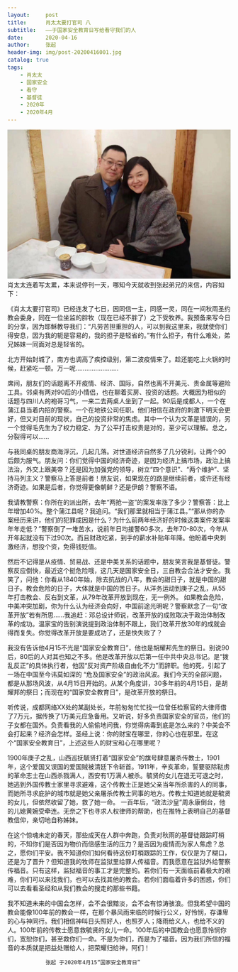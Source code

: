 ```yaml
---
layout:     post
title:      肖太太要打官司 八
subtitle:   ——于国家安全教育日写给看守我们的人
date:       2020-04-16
author:     张起
header-img: img/post-20200416001.jpg
catalog: true
tags:
    - 肖太太
    - 国家安全
    - 看守
    - 基督徒
    - 2020年
    - 2020年4月
---
```

![王怡牧师夫妇](/img/post-20200416001.jpg)
肖太太连着写太累，本来说停刊一天，哪知今天就收到张起弟兄的来信，内容如下：
    
《肖太太要打官司》已经连发了七日，因同信一主，同感一灵，同在一间秋雨圣约教会委身，同在一位坐监的胖牧（现在已经不胖了）之下受牧养。我预备来写今日的分享，因为耶稣教导我们：“凡劳苦担重担的人，可以到我这里来，我就使你们得安息，因为我的轭是容易的，我的担子是轻省的。”有什么担子，有什么难处，弟兄姊妹一同面对总是轻省的。
    
北方开始封城了，南方也调高了疾控级别，第二波疫情来了。趁还能吃上火锅的时候，赶紧吃一顿。万一呢……………………
    
席间，朋友们的话题离不开疫情、经济、国际，自然也离不开美元、贵金属等避险工具。邻桌有两对90后的小情侣，也在聊着买房、投资的话题。大概因为相似的话题与四川人的袍哥习气，一来二去两桌人坐到了一起。90后是成都人，一个在蒲江县当着内招的警察。一个在地铁公司任职。他们相信在政府的刺激下明天会更好，但又对目前的现状，自己的投资非常的焦虑。其中一个认为文革是错误的，另一个觉得毛先生为了权力稳定、为了公平打击权贵是对的，至少可以理解。总之，分裂得可以……

与我同桌的朋友商海浮沉，几起几落。对世道经济自然多了几分锐利，让两个90后颇为服气。朋友问：你们觉得中国的经济奇迹，是因为经济上搞市场，政治上搞法治，外交上跟美帝？还是因为加强党的领导，树立“四个意识”、“两个维护”、坚持马列主义？警察马上答是前者！朋友说，如果现在的路是继续前者，或许还有经济奇迹。如果是后者，你觉得更像朝鲜？还是伊朗？警察不语。

我请教警察：你所在的派出所，去年“两抢一盗”的案发率涨了多少？警察答：比上年增加40%。整个蒲江县呢？我追问。“我们那里就相当于蒲江县。”“那从你的办案经历来讲，他们的犯罪成因是什么？为什么前两年经济好的时候这类案件发案率年年走低？”警察倒了一堆苦水，说前年日均接警60多次，去年70-80次，今年从开年起就没有下过90次。而且财政吃紧，到手的薪水补贴年年降。他盼着中央刺激经济，想投个资，免得钱贬值。

然后不记得是从疫情、贸易战、还是中美关系的话题中，朋友笑言我是基督徒。警察反应倒快，最近这个挺危险哦，这几天是国家安全日，三自教会合法才安全。我笑了，问他：你看从1840年始，除去抗战的八年，教会的甜日子，就是中国的甜日子。教会危险的日子，大体就是中国的苦日子。从洋务运动到庚子之乱，从55年打击教会、反右到文革，从79年改革开放到现在，无一例外。 如果教会危险，中美冲突加剧，你为什么认为经济会向好，中国前途光明呢？警察默念了一句“改革开放”若有所思……我追赶：邓总设计师说，改革开放的成败取决于政治体制改革的成功。温家宝的告别演说提到政治体制不跟上，我们改革开放30年的成就会得而复失。你觉得改革开放是要成功了，还是快失败了？

我没有告诉他4月15不光是“国家安全教育日”，他也是胡耀邦先生的祭日。别说90后，80后的人对其也知之不多。他是改革开放以后第一任中共中央总书记。是“拨乱反正”的具体执行者，他因“反对资产阶级自由化不力”而辞职。他的死，引起了一场在中国至今讳莫如深的 “危及国家安全”的政治风波。我们今天的全部问题，都是从那场风波，从4月15日开始的。从某个角度讲，30多年前的4月15日，是胡耀邦的祭日；而现在的“国家安全教育日”，是改革开放的祭日。

听传说，成都网络XX处的某副处长，年前匆匆忙忙找一位曾任检察官的大律师借了7万元，据传换了1万美元应急备用。又听说，好多负责国家安全的官员，他们的子女都在国外。负责看我的人偷偷地问我，你觉得病毒到底是怎么来的？中美会不会打起来？经济会怎样。圣经上说：你的财宝在哪里，你的心也在那里。在这个“国家安全教育日”，上述这些人的财宝和心在哪里呢？

1900年庚子之乱，山西巡抚毓贤打着“国家安全”的旗号肆意屠杀传教士，1901年，这个爱国又误国的爱国贼被清廷下令斩首。1911年，辛亥革命，誓要驱除鞑虏的革命志士在山西杀戮满人，西安有1万满人被杀。毓贤的女儿在退无可退之时，她逃到外国传教士家里寻求避难，这个传教士正是她父亲当年所杀害的人的同事，而她所寻求庇护的城市就是她父亲屠杀传教士同事的地方。传教士知道她就是毓贤的女儿，但依然收留了她，救了她一命。 一百年后，“政法沙皇”周永康倒台，他的儿媳黄婉受牵连。无奈之下也寻求人权律师的帮助，也在推特上表明自己的基督教信仰，亲切地自称姊妹。

在这个惊魂未定的春天，那些成天在人群中奔跑，负责对秋雨的基督徒跟踪盯梢的，不知你们是否因为物价而倍感生活的压力？是否因为疫情而为家人焦虑？总之，愿你们平安。我不知道你们如何看待这份盯梢跟踪的工作，仅仅是为了糊口，还是为了晋升？但知道我的牧师在监狱里给罪人传福音。而我愿意在监狱外给警察传福音。只有这样，监狱福音的事工才是完整的。若你们有一天面临前着极大的艰难，你们可以来找我们，也可以去找其他的教会。若你们面临着许多的困惑，你们可以去看看圣经和从我们教会的搜走的那些书籍。

我不知道未来的中国会怎样，会不会很黯淡，会不会有惊涛骇浪。但我希望中国的教会能像100年前的教会一样，在那个暴风雨来临的时候行公义，好怜悯，存谦卑的心与神同行。我们相信神叫日头照好人，也照歹人；降雨给义人，也给不义的人。100年前的传教士愿意救毓贤的女儿一命。100年后的中国教会也愿意怜悯你们，宽恕你们，甚至救你们一命。不是为你们，而是为了福音。因为我们所信的福音的本质就是把益处赠给人，把荣耀归给神，阿们！
 
                张起 于2020年4月15“国家安全教育日”
